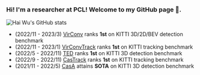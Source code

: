 ### Hi! I'm a researcher at PCL! Welcome to my GitHub page 👋. 
<!--
**hailanyi/hailanyi** is a ✨ _special_ ✨ repository because its `README.md` (this file) appears on your GitHub profile.

Here are some ideas to get you started:

- 🔭 I’m currently working on ...
- 🌱 I’m currently learning ...
- 👯 I’m looking to collaborate on ...
- 🤔 I’m looking for help with ...
- 💬 Ask me about ...
- 📫 How to reach me: ...
- 😄 Pronouns: ...
- ⚡ Fun fact: ...
-->


![Hai Wu's GitHub stats](https://github-readme-stats-sigma-five.vercel.app/api?username=hailanyi&show_icons=true&count_private=true&bg_color=30,e96443,904e95&title_color=fff&text_color=fff&icon_color=fff&hide=prs,contribs&include_all_commits=true)
* (2022/11 - 2023/3) [VirConv](https://github.com/hailanyi/VirConv) ranks **1st** on KITTI 3D/2D/BEV detection benchmark
* (2022/11 - 2023/1) [VirConvTrack](https://github.com/hailanyi/3D-Multi-Object-Tracker) ranks **1st** on KITTI tracking benchmark
* (2022/5 - 2022/11) [TED](https://github.com/hailanyi/TED) ranks **1st** on KITTI 3D detection benchmark
* (2022/9 - 2022/11) [CasTrack](https://github.com/hailanyi/3D-Multi-Object-Tracker) ranks **1st** on KITTI tracking benchmark
* (2021/11 - 2022/5) [CasA](https://github.com/hailanyi/CasA) attains **SOTA** on KITTI 3D detection benchmark
